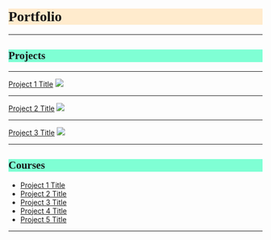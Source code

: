 <h1 style="background-color:BlanchedAlmond;font-family:Candara;">Portfolio</h1>

---
<h2 style="background-color:Aquamarine;font-family:Candara;">Projects</h2>

---

[Project 1 Title](/Code.ipynb)
<img src="images/dummy_thumbnail.jpg?raw=true"/>

---

[Project 2 Title](/pdf/sample_presentation.pdf)
<img src="images/dummy_thumbnail.jpg?raw=true"/>

---

[Project 3 Title](http://example.com/)
<img src="images/dummy_thumbnail.jpg?raw=true"/>

---

<h2 style="background-color:Aquamarine;font-family:Candara;">Courses</h2>

- [Project 1 Title](http://example.com/)
- [Project 2 Title](http://example.com/)
- [Project 3 Title](http://example.com/)
- [Project 4 Title](http://example.com/)
- [Project 5 Title](http://example.com/)

---
